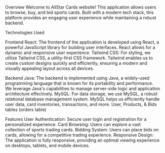 Overview
Welcome to AllStar Cards website! This application allows users to browse, buy, and bid sports cards. Built with a modern tech stack, this platform provides an engaging user experience while maintaining a robust backend.

Technologies Used

Frontend
React: The frontend of the application is developed using React, a powerful JavaScript library for building user interfaces. React allows for a dynamic and responsive user experience.
Tailwind CSS: For styling, we utilize Tailwind CSS, a utility-first CSS framework. Tailwind enables us to create custom designs quickly and efficiently, ensuring a modern and visually appealing layout across all devices.


Backend
Java: The backend is implemented using Java, a widely-used programming language that is known for its portability and performance. We leverage Java's capabilities to manage server-side logic and application architecture effectively.
MySQL: For data storage, we use MySQL, a robust relational database management system. MySQL helps us efficiently handle user data, card inventories, transactions, and more.
User, Products, & Bids tables (orders table)



Features
User Authentication: Secure user login and registration for a personalized experience.
Card Browsing: Users can explore a vast collection of sports trading cards.
Bidding System: Users can place bids on cards, allowing for a competitive trading experience.
Responsive Design: The application is fully responsive, providing an optimal viewing experience on desktops, tablets, and mobile devices.
